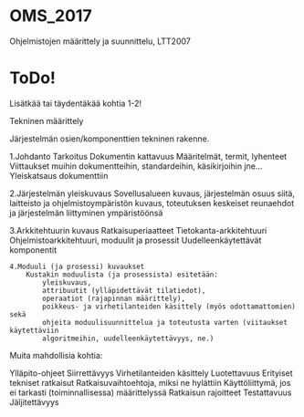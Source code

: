 # OMS_2017
Ohjelmistojen määrittely ja suunnittelu, LTT2007

# ToDo!

Lisätkää tai täydentäkää kohtia 1-2!


Tekninen määrittely

Järjestelmän osien/komponenttien tekninen rakenne.

    
   1.Johdanto
        Tarkoitus
        Dokumentin kattavuus
        Määritelmät, termit, lyhenteet
        Viittaukset muihin dokumentteihin, standardeihin, käsikirjoihin jne...
        Yleiskatsaus dokumenttiin
   
   2.Järjestelmän yleiskuvaus
        Sovellusalueen kuvaus, järjestelmän osuus siitä, laitteisto 
        ja ohjelmistoympäristön kuvaus, toteutuksen keskeiset
        reunaehdot ja järjestelmän liittyminen ympäristöönsä
   
   3.Arkkitehtuurin kuvaus
        Ratkaisuperiaatteet
        Tietokanta-arkkitehtuuri
        Ohjelmistoarkkitehtuuri, moduulit ja prosessit
        Uudelleenkäytettävät komponentit
    
    4.Moduuli (ja prosessi) kuvaukset
        Kustakin moduulista (ja prosessista) esitetään:
            yleiskuvaus,
            attribuutit (ylläpidettävät tilatiedot),
            operaatiot (rajapinnan määrittely),
            poikkeus- ja virhetilanteiden käsittely (myös odottamattomien) sekä
            ohjeita moduulisuunnittelua ja toteutusta varten (viitaukset käytettäviin
            algoritmeihin, uudelleenkäytettävyys, ne.)

Muita mahdollisia kohtia:
    
   Ylläpito-ohjeet
   Siirrettävyys
   Virhetilanteiden käsittely
   Luotettavuus
   Erityiset tekniset ratkaisut
   Ratkaisuvaihtoehtoja, miksi ne hylättiin
   Käyttöliittymä, jos ei tarkasti (toiminnallisessa) määrittelyssä
   Ratkaisun rajoitteet
   Testattavuus
   Jäljitettävyys
